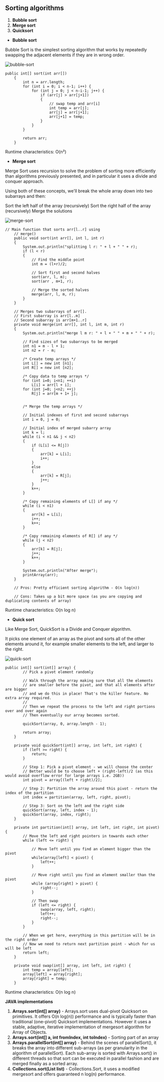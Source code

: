 ## Sorting algorithms

1. **Bubble sort**
2. **Merge sort**
3. **Quicksort**


* **Bubble sort**

Bubble Sort is the simplest sorting algorithm that works by repeatedly swapping the adjacent elements if they are in wrong order.

![bubble-sort](../images/bubble-sort.gif)

```
public int[] sort(int arr[])
    {
        int n = arr.length;
        for (int i = 0; i < n-1; i++) {
            for (int j = 0; j < n-i-1; j++) {
                if (arr[j] > arr[j+1])
                {
                    // swap temp and arr[i]
                    int temp = arr[j];
                    arr[j] = arr[j+1];
                    arr[j+1] = temp;
                }
            }
        }

        return arr;
    }
```

Runtime characteristics: O(n²)

* **Merge sort**

Merge Sort uses recursion to solve the problem of sorting more efficiently than algorithms previously presented, and in particular it uses a divide and conquer approach.

Using both of these concepts, we'll break the whole array down into two subarrays and then:

Sort the left half of the array (recursively)
Sort the right half of the array (recursively)
Merge the solutions

![merge-sort](../images/merge-sort.gif)

```
// Main function that sorts arr[l..r] using
    // merge()
    public void sort(int arr[], int l, int r)
    {
        System.out.println("splitting l r: " + l + " " + r);
        if (l < r)
        {
            // Find the middle point
            int m = (l+r)/2;

            // Sort first and second halves
            sort(arr, l, m);
            sort(arr , m+1, r);

            // Merge the sorted halves
            merge(arr, l, m, r);
        }
    }

    // Merges two subarrays of arr[].
    // First subarray is arr[l..m]
    // Second subarray is arr[m+1..r]
    private void merge(int arr[], int l, int m, int r)
    {
        System.out.println("merge l m r: " + l + " " + m + " " + r);

        // Find sizes of two subarrays to be merged
        int n1 = m - l + 1;
        int n2 = r - m;

        /* Create temp arrays */
        int L[] = new int [n1];
        int R[] = new int [n2];

        /* Copy data to temp arrays */
        for (int i=0; i<n1; ++i)
            L[i] = arr[l + i];
        for (int j=0; j<n2; ++j)
            R[j] = arr[m + 1+ j];


        /* Merge the temp arrays */

        // Initial indexes of first and second subarrays
        int i = 0, j = 0;

        // Initial index of merged subarry array
        int k = l;
        while (i < n1 && j < n2)
        {
            if (L[i] <= R[j])
            {
                arr[k] = L[i];
                i++;
            }
            else
            {
                arr[k] = R[j];
                j++;
            }
            k++;
        }

        /* Copy remaining elements of L[] if any */
        while (i < n1)
        {
            arr[k] = L[i];
            i++;
            k++;
        }

        /* Copy remaining elements of R[] if any */
        while (j < n2)
        {
            arr[k] = R[j];
            j++;
            k++;
        }

        System.out.println("After merge");
        printArray(arr);
    }

    // Pros: Pretty efficient sorting algorithm - O(n log(n))

    // Cons: Takes up a bit more space (as you are copying and duplicating contents of array)

```

Runtime characteristics: O(n log n)

* **Quick sort**

Like Merge Sort, QuickSort is a Divide and Conquer algorithm. 

It picks one element of an array as the pivot and sorts all of the other elements around it, for example smaller elements to the left, and larger to the right.

![quick-sort](../images/quick-sort.gif)

```
public int[] sort(int[] array) {
        // Pick a pivot element randomly

        // Walk through the array making sure that all the elements
        // are smaller before the pivot, and that all elements after are bigger
        // and we do this in place! That's the killer feature. No extra array required.
        //
        // Then we repeat the process to the left and right portions over and over again
        // Then eventually our array becomes sorted.

        quickSort(array, 0, array.length - 1);

        return array;
    }

    private void quickSort(int[] array, int left, int right) {
        if (left >= right) {
            return;
        }

        // Step 1: Pick a pivot element - we will choose the center
        // Better would be to choose left + (right-left)/2 (as this would avoid overflow error for large arrays i.e. 2GB))
        int pivot = array[(left + right)/2];

        // Step 2: Partition the array around this pivot - return the index of the partition
        int index = partition(array, left, right, pivot);

        // Step 3: Sort on the left and the right side
        quickSort(array, left, index - 1);
        quickSort(array, index, right);
    }

    private int partition(int[] array, int left, int right, int pivot) {
        // Move the left and right pointers in towards each other
        while (left <= right) {

            // Move left until you find an element bigger than the pivot
            while(array[left] < pivot) {
                left++;
            }

            // Move right until you find an element smaller than the pivot
            while (array[right] > pivot) {
                right--;
            }

            // Then swap
            if (left <= right) {
                swap(array, left, right);
                left++;
                right--;
            }
        }

        // When we get here, everything in this partition will be in the right order
        // Now we need to return next partition point - which for us will be left
        return left;
    }

    private void swap(int[] array, int left, int right) {
        int temp = array[left];
        array[left] = array[right];
        array[right] = temp;
    }
```

Runtime characteristics: O(n log n)


**JAVA implementations**

1. **Arrays.sort(int[] array)** - Arrays.sort uses dual-pivot Quicksort on primitives. It offers O(n log(n)) performance and is typically faster than traditional (one-pivot) Quicksort implementations. However it uses a stable, adaptive, iterative implementation of mergesort algorithm for Array of Objects.
2. **Arrays.sort(int[] a, int fromIndex, int toIndex)** - Sorting part of an array
3. **Arrays.parallelSort(int[] array)** - Behind the scenes of parallelSort(), it breaks the array into different sub-arrays (as per granularity in the algorithm of parallelSort). Each sub-array is sorted with Arrays.sort() in different threads so that sort can be executed in parallel fashion and are merged finally as a sorted array.
4. **Collections.sort(List<Integer> list)** - Collections.Sort, it uses a modified mergesort and offers guaranteed n log(n) performance.
